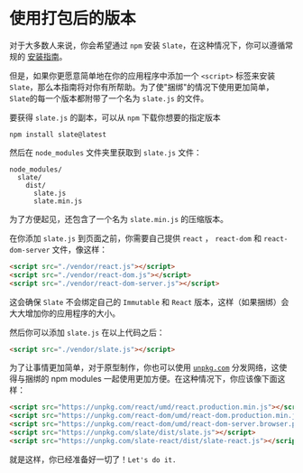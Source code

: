 # 使用打包后的版本

对于大多数人来说，你会希望通过 `npm` 安装 `Slate`，在这种情况下，你可以遵循常规的 [安装指南](./01-installing-slate.md)。

但是，如果你更愿意简单地在你的应用程序中添加一个 `<script>` 标签来安装 `Slate`，那么本指南将对你有所帮助。为了使"捆绑"的情况下使用更加简单，`Slate`的每一个版本都附带了一个名为 `slate.js` 的文件。

要获得 `slate.js` 的副本，可以从 `npm` 下载你想要的指定版本

```
npm install slate@latest
```

然后在 `node_modules` 文件夹里获取到 `slate.js` 文件：

```
node_modules/
  slate/
    dist/
      slate.js
      slate.min.js
```

为了方便起见，还包含了一个名为 `slate.min.js` 的压缩版本。

在你添加 `slate.js` 到页面之前，你需要自己提供 `react` ， `react-dom` 和 `react-dom-server` 文件，像这样：

```html
<script src="./vendor/react.js"></script>
<script src="./vendor/react-dom.js"></script>
<script src="./vendor/react-dom-server.js"></script>
```

这会确保 `Slate` 不会绑定自己的 `Immutable` 和 `React` 版本，这样（如果捆绑）会大大增加你的应用程序的大小。

然后你可以添加 `slate.js` 在以上代码之后：

```html
<script src="./vendor/slate.js"></script>
```

为了让事情更加简单，对于原型制作，你也可以使用 [`unpkg.com`](https://unpkg.com/#/) 分发网络，这使得与捆绑的 npm modules 一起使用更加方便。在这种情况下，你应该像下面这样：

```html
<script src="https://unpkg.com/react/umd/react.production.min.js"></script>
<script src="https://unpkg.com/react-dom/umd/react-dom.production.min.js"></script>
<script src="https://unpkg.com/react-dom/umd/react-dom-server.browser.production.min.js"></script>
<script src="https://unpkg.com/slate/dist/slate.js"></script>
<script src="https://unpkg.com/slate-react/dist/slate-react.js"></script>
```

就是这样，你已经准备好一切了！`Let's do it.`
